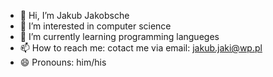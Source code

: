 - 👋 Hi, I’m Jakub Jakobsche
- 👀 I’m interested in computer science
- 🌱 I’m currently learning programming langueges
- 📫 How to reach me: cotact me via email: jakub.jaki@wp.pl
- 😄 Pronouns: him/his


<!---
Kuba7500/Kuba7500 is a ✨ special ✨ repository because its `README.md` (this file) appears on your GitHub profile.
You can click the Preview link to take a look at your changes.
--->
